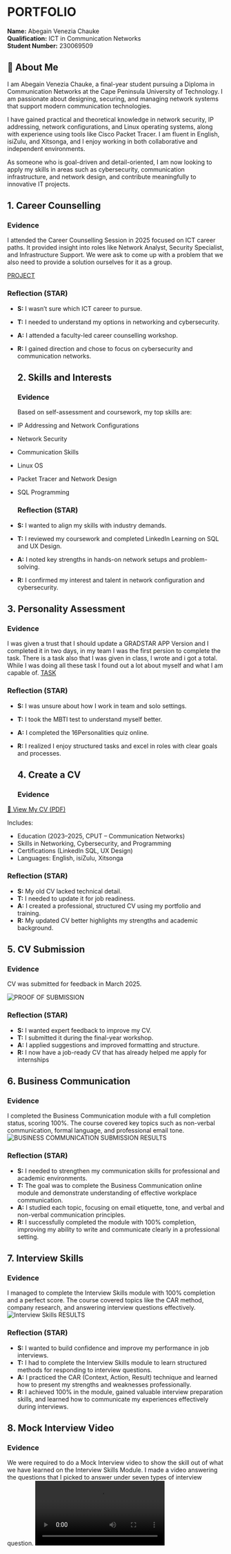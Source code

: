 # PORTFOLIO
**Name:** Abegain Venezia Chauke  
**Qualification:** ICT in Communication Networks                                                                                                                                                                                      
**Student Number:** 230069509


## 👤 About Me
I am Abegain Venezia Chauke, a final-year student pursuing a Diploma in Communication Networks at the Cape Peninsula University of Technology. I am passionate about designing, securing, and managing network systems that support modern communication technologies.

I have gained practical and theoretical knowledge in network security, IP addressing, network configurations, and Linux operating systems, along with experience using tools like Cisco Packet Tracer. I am fluent in English, isiZulu, and Xitsonga, and I enjoy working in both collaborative and independent environments.

As someone who is goal-driven and detail-oriented, I am now looking to apply my skills in areas such as cybersecurity, communication infrastructure, and network design, and contribute meaningfully to innovative IT projects.






## 1. Career Counselling
###  Evidence
I attended the Career Counselling Session in 2025 focused on ICT career paths. It provided insight into roles like Network Analyst, Security Specialist, and Infrastructure Support. We were ask to come up with a problem that we also need to provide a solution ourselves for it as a group.

[PROJECT](project3.pdf)

###  Reflection (STAR)
- **S:** I wasn’t sure which ICT career to pursue.  
- **T:** I needed to understand my options in networking and cybersecurity.  
- **A:** I attended a faculty-led career counselling workshop.  
- **R:** I gained direction and chose to focus on cybersecurity and communication networks.


  ##  2. Skills and Interests
  ###  Evidence
  Based on self-assessment and coursework, my top skills are:
- IP Addressing and Network Configurations  
- Network Security  
- Communication Skills  
- Linux OS  
- Packet Tracer and Network Design  
- SQL Programming

  ###  Reflection (STAR)
- **S:** I wanted to align my skills with industry demands.  
- **T:** I reviewed my coursework and completed LinkedIn Learning on SQL and UX Design.  
- **A:** I noted key strengths in hands-on network setups and problem-solving.  
- **R:** I confirmed my interest and talent in network configuration and cybersecurity.


  
##  3. Personality Assessment
###  Evidence
I was given a trust that I should update a GRADSTAR APP Version and I completed it in two days, in my team I was the first persion to complete the task. There is a task also that I was given in class, I wrote and i got a total. While I was doing all these task I found out a lot about myself and what I am capable of.
[TASK](Assessment.pdf)

###  Reflection (STAR)
- **S:** I was unsure about how I work in team and solo settings.  
- **T:** I took the MBTI test to understand myself better.  
- **A:** I completed the 16Personalities quiz online.  
- **R:** I realized I enjoy structured tasks and excel in roles with clear goals and processes.



  ##  4. Create a CV
  ###  Evidence
[📎 View My CV (PDF)](CV.pdf)

Includes:
- Education (2023–2025, CPUT – Communication Networks)  
- Skills in Networking, Cybersecurity, and Programming  
- Certifications (LinkedIn SQL, UX Design)  
- Languages: English, isiZulu, Xitsonga


###  Reflection (STAR)
- **S:** My old CV lacked technical detail.  
- **T:** I needed to update it for job readiness.  
- **A:** I created a professional, structured CV using my portfolio and training.  
- **R:** My updated CV better highlights my strengths and academic background.



##  5. CV Submission
###  Evidence
CV was submitted for feedback in March 2025.

![PROOF OF SUBMISSION](Submission.png)


###  Reflection (STAR)
- **S:** I wanted expert feedback to improve my CV.  
- **T:** I submitted it during the final-year workshop.  
- **A:** I applied suggestions and improved formatting and structure.  
- **R:** I now have a job-ready CV that has already helped me apply for internships


##  6. Business Communication
###  Evidence
I completed the Business Communication module with a full completion status, scoring 100%. The course covered key topics such as non-verbal communication, formal language, and professional email tone.
![BUSINESS COMMUNICATION SUBMISSION RESULTS](BusinesssC.png)


###  Reflection (STAR)
- **S:** I needed to strengthen my communication skills for professional and academic environments.
- **T:** The goal was to complete the Business Communication online module and demonstrate understanding of effective workplace communication.
- **A:** I studied each topic, focusing on email etiquette, tone, and verbal and non-verbal communication principles. 
- **R:** I successfully completed the module with 100% completion, improving my ability to write and communicate clearly in a professional setting.



##  7. Interview Skills
###  Evidence
I managed to complete the Interview Skills module with 100% completion and a perfect score. The course covered topics like the CAR method, company research, and answering interview questions effectively.
![Interview Skills RESULTS](InterviewS.png)


###  Reflection (STAR)
- **S:** I wanted to build confidence and improve my performance in job interviews.
- **T:** I had to complete the Interview Skills module to learn structured methods for responding to interview questions.
- **A:** I practiced the CAR (Context, Action, Result) technique and learned how to present my strengths and weaknesses professionally.
- **R:** I achieved 100% in the module, gained valuable interview preparation skills, and learned how to communicate my experiences effectively during interviews.



##  8. Mock Interview Video
###  Evidence
We were required to do a Mock Interview video to show the skill out of what we have learned on the Interview Skills Module. I made a video answering the questions that I picked to answer under seven types of interview question.
![Mock Interview](IMG_9446.MOV)

